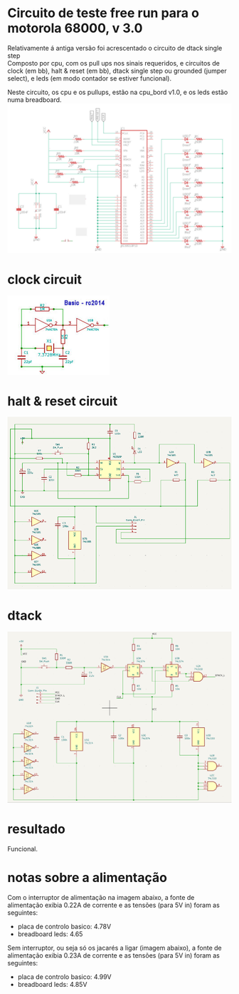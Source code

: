 # Circuito de teste free run para o motorola 68000, v 3.0
Relativamente á antiga versão foi acrescentado o circuito de dtack single step  
Composto por cpu, com os pull ups nos sinais requeridos, e circuitos de clock (em bb), halt & reset (em bb), dtack single step ou grounded (jumper select), e leds (em modo contador se estiver funcional).  
  
Neste circuito, os cpu e os pullups, estão na cpu_bord v1.0, e os leds estão numa breadboard.  
![alt text](https://github.com/inaciose/68000x/blob/main/explorations/freerun/freerun1/freerun_circuit1.jpg?raw=true)  
  
# clock circuit
![alt text](https://github.com/inaciose/68000x/blob/main/explorations/clock/basic-2pin-crystal/basic-rc2014-clock1.jpg?raw=true)  
  
# halt & reset circuit
![alt text](https://github.com/inaciose/68000x/blob/main/explorations/reset/68kmyreset1/68kmyreset1.png?raw=true)  
  
# dtack
![alt text](https://github.com/inaciose/68000x/blob/main/explorations/dtack/68kmydtackpss1/68kmydtackpss1.png?raw=true)  
  
# resultado
Funcional.  
  
# notas sobre a alimentação
Com o interruptor de alimentação na imagem abaixo, a fonte de alimentação exibia 0.22A de corrente e as tensões (para 5V in) foram as seguintes:  
- placa de controlo basico: 4.78V
- breadboard leds: 4.65
  
Sem interruptor, ou seja só os jacarés a ligar (imagem abaixo), a fonte de alimentação exibia 0.23A de corrente e as tensões (para 5V in) foram as seguintes:
- placa de controlo basico: 4.99V
- breadboard leds: 4.85V

  

